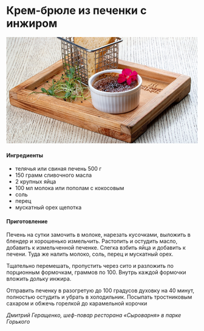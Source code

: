 ﻿---
image: ../pics/creme-brulee-lever.jpg
---
# Крем-брюле из печенки с инжиром

![Крем-брюле из печенки с инжиром](../pics/creme-brulee-lever.jpg)

#### Ингредиенты

* телячья или свиная печень 500 г
* 150 грамм сливочного масла
* 2 крупных яйца
* 100 мл молока или пополам с кокосовым
* соль
* перец
* мускатный орех щепотка

#### Приготовление

Печень на сутки замочить в молоке, нарезать кусочками, выложить в блендер и хорошенько измельчить. Растопить и остудить масло, добавить к измельченной печенке. Слегка взбить яйца и добавить к печени. Туда же налить молоко, соль, перец и мускатный орех. 

Тщательно перемешать, пропустить через сито и разложить по порционным формочкам, граммов по 100. Внутрь каждой формочки вложить дольку инжира. 

Отправить печенку в разогретую до 100 градусов духовку на 40 минут, полностью остудить и убрать в холодильник. Посыпать тростниковым сахаром и обжечь горелкой до карамельной корочки

 _Дмитрий Геращенко, шеф-повар ресторана «Сыроварня» в парке Горького_
